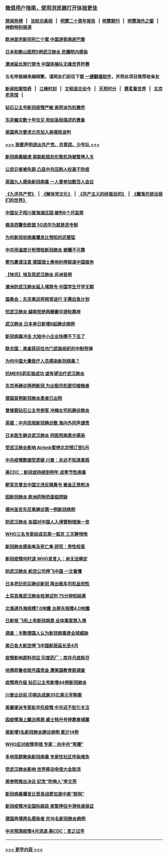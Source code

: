 ### [微信用户指南，使用浏览器打开体验更佳](https://github.com/gfw-breaker/banned-news1/blob/master/indexes/wechat-guide.md?t=0)
#### [禁闻热榜](热点新闻.md?t=0)  &nbsp;&nbsp;|&nbsp;&nbsp; [法轮功真相](https://github.com/gfw-breaker/truth/blob/master/README.md?t=0) &nbsp;&nbsp;|&nbsp;&nbsp; [明慧二十周年报告](https://github.com/gfw-breaker/mh-reports/blob/master/README.md?t=0) &nbsp;&nbsp;|&nbsp;&nbsp;[明慧期刊](https://github.com/gfw-breaker/mh-qikan) &nbsp;&nbsp;|&nbsp;&nbsp; [明慧海外之窗](https://github.com/gfw-breaker/mh-news/blob/master/README.md?t=0) &nbsp;&nbsp;|&nbsp;&nbsp; [神韵特别报道](https://github.com/gfw-breaker/mh-news/blob/master/shenyun.md?t=0)
#### [欧洲首宗新冠死亡个案 中国游客病逝巴黎](../pages/nsc418/n11871247.md?t=02152055) 
#### [日本和歌山医院5例武汉肺炎 恐爆院内感染](../pages/nsc418/n11871128.md?t=02152055) 
#### [澳洲延长旅行禁令 中国体操队无缘世界杯赛](../pages/nsc418/n11870446.md?t=02152055) 
#### 五毛举报越来越频繁，请网友们前往下载 [一键翻墙软件](https://github.com/gfw-breaker/ssr-accounts)，并将此项目推荐给亲友
#### [新闻拍案惊奇](https://github.com/gfw-breaker/banned-news1/blob/master/pages/link4.md) &nbsp;&nbsp;|&nbsp;&nbsp; [江峰时刻](https://github.com/gfw-breaker/banned-news1/blob/master/pages/link4.md) &nbsp;&nbsp;|&nbsp;&nbsp; [文昭谈古论今](https://github.com/gfw-breaker/banned-news1/blob/master/pages/link4.md) &nbsp;&nbsp;|&nbsp;&nbsp; [天亮时分](https://github.com/gfw-breaker/banned-news1/blob/master/pages/link4.md) &nbsp;&nbsp;|&nbsp;&nbsp; [萧茗看世界](https://github.com/gfw-breaker/banned-news1/blob/master/pages/link4.md) &nbsp;&nbsp;|&nbsp;&nbsp; [北京老茶馆](https://github.com/gfw-breaker/banned-news1/blob/master/pages/link4.md) &nbsp;&nbsp;|&nbsp;&nbsp; 
#### [钻石公主号新冠疫情严峻 美将派包机撤侨](../pages/nsc418/n11870505.md?t=02152055) 
#### [东非蝗灾数十年仅见 宛如圣经描述的景象](../pages/nsc418/n11870398.md?t=02152055) 
#### [美国再次要求北京加入美俄核谈判](../pages/nsc418/n11870138.md?t=02152055) 
#### [>>> 我要声明退出共产党、共青团、少年队 <<<](https://github.com/begood0513/goodnews/blob/master/quit/letter.md) 
#### [新冠病毒疑虑 美联航班机伦敦机场被暂停入关](../pages/nsc418/n11870015.md?t=02152055) 
#### [公民记者被失踪 凸显中共压制人权甚于防疫](../pages/nsc418/n11870042.md?t=02152055) 
#### [英国九人感染新冠病毒 一人曾参加数百人会议](../pages/nsc418/n11869987.md?t=02152055) 
#### [《九评共产党》](https://github.com/begood0513/9ping.md/blob/master/README.md) &nbsp;|&nbsp; [《解体党文化》](../../../../jtdwh.md/blob/master/README.md)  &nbsp;|&nbsp; [《共产主义的终极目的》](../../../../gczydzjmd.md/blob/master/README.md) &nbsp;|&nbsp; [《魔鬼在统治我们的世界》](../../../../mgztzwmdsj.md/blob/master/README.md) 
#### [中国女子闯川普海湖庄园 被判6个月监禁](../pages/nsc418/n11869919.md?t=02152055) 
#### [佩洛西警告欧盟 5G选华为就是选专制](../pages/nsc418/n11869898.md?t=02152055) 
#### [为何新冠状病毒爆发比预知的还要猛](../pages/nsc418/n11869828.md?t=02152055) 
#### [中共用温度计枪筛检新冠肺炎 被曝不可靠](../pages/nsc418/n11869707.md?t=02152055) 
#### [寄包裹请注意 德国瑞士奥地利停邮递中国服务](../pages/nsc418/n11869727.md?t=02152055) 
#### [【快讯】埃及现武汉肺炎 非洲首例](../pages/nsc418/n11869766.md?t=02152055) 
#### [澳洲防武汉肺炎延入境禁令 中国学生开学无期](../pages/nsc418/n11869546.md?t=02152055) 
#### [国奥会：东京奥运将照常进行 无需应急计划](../pages/nsc418/n11869422.md?t=02152055) 
#### [忧武汉肺炎 越南拒绝两艘豪华游轮靠岸](../pages/nsc418/n11867444.md?t=02152055) 
#### [武汉肺炎 日本单日新增8起确诊病例](../pages/nsc418/n11869272.md?t=02152055) 
#### [新冠病毒冲击 大陆中小企业快撑不下去了](../pages/nsc418/n11869259.md?t=02152055) 
#### [联合国：美查获运往也门武装组织的中制导弹](../pages/nsc418/n11868677.md?t=02152055) 
#### [为何中国大量医疗人员感染新冠病毒？](../pages/nsc418/n11869001.md?t=02152055) 
#### [抗MERS药实验成功 或有望治疗武汉肺炎](../pages/nsc418/n11868912.md?t=02152055) 
#### [东京再确诊两例新冠 为出租司机密切接触者](../pages/nsc418/n11868770.md?t=02152055) 
#### [德国首例新冠肺炎患者已出院](../pages/nsc418/n11868714.md?t=02152055) 
#### [曾接载钻石公主号旅客 冲绳女司机确诊肺炎](../pages/nsc418/n11868610.md?t=02152055) 
#### [英媒：中共低报新冠确诊数 海内外同声谴责](../pages/nsc418/n11867421.md?t=02152055) 
#### [日本医生确诊武汉肺炎 同医院病患亦感染](../pages/nsc418/n11867779.md?t=02152055) 
#### [受武汉肺炎影响 Airbnb暂停北京预订至5月](../pages/nsc418/n11867428.md?t=02152055) 
#### [中共疫情数据受质疑 川普：永远不知道真假](../pages/nsc418/n11867195.md?t=02152055) 
#### [美CDC：新冠或持续到明年 成季节性病毒](../pages/nsc418/n11867279.md?t=02152055) 
#### [朝官员曾去中国又违反隔离令 被金正恩枪决](../pages/nsc418/n11867087.md?t=02152055) 
#### [因新冠肺炎 欧洲药物恐面临短缺](../pages/nsc418/n11867036.md?t=02152055) 
#### [德州圣安东尼奥确诊第一例新冠病例](../pages/nsc418/n11867194.md?t=02152055) 
#### [防武汉肺炎 各国对中国人入境管制措施一览](../pages/nsc418/n11838726.md?t=02152055) 
#### [WHO三名专家组成员周一抵京 三天静悄悄](../pages/nsc418/n11866947.md?t=02152055) 
#### [新冠肺炎感染率及死亡率 研究：男性较高](../pages/nsc418/n11866956.md?t=02152055) 
#### [新冠疫情何时退 WHO发言人：尚无法确定](../pages/nsc418/n11866864.md?t=02152055) 
#### [防武汉肺炎 航空公司停飞中国 一文看懂](../pages/nsc418/n11866800.md?t=02152055) 
#### [日本老妇死后确诊新冠 两出租车司机呈阳性](../pages/nsc418/n11866755.md?t=02152055) 
#### [土耳其推武汉肺炎检测试剂 75分钟知结果](../pages/nsc418/n11866520.md?t=02152055) 
#### [北海道外海规模7.0地震 台屏东规模4.0地震](../pages/nsc418/n11866262.md?t=02152055) 
#### [日新规 飞机上有新冠病患 全体乘客禁入境](../pages/nsc418/n11866233.md?t=02152055) 
#### [调查：半数德国人认为新冠病毒是全球威胁](../pages/nsc418/n11866687.md?t=02152055) 
#### [美日各大航空停飞中国航班延长至4月](../pages/nsc418/n11865980.md?t=02152055) 
#### [疫情影响原料供应 印度药厂：库存月底耗尽](../pages/nsc418/n11865151.md?t=02152055) 
#### [哈佛耶鲁收取外国资金 遭美国教育部调查](../pages/nsc418/n11864950.md?t=02152055) 
#### [疫情再升级 钻石公主号新增44例新冠肺炎](../pages/nsc418/n11865033.md?t=02152055) 
#### [川普出访前 印美达成逾35亿美元军购案](../pages/nsc418/n11865444.md?t=02152055) 
#### [美屡提派专家赴华抗疫情 中共迟不批引关注](../pages/nsc418/n11864719.md?t=02152055) 
#### [因疫情海上飘泊两周 威士特丹号停靠柬埔寨](../pages/nsc418/n11865007.md?t=02152055) 
#### [美新增1名新冠肺炎确诊病例 累计14例](../pages/nsc418/n11864893.md?t=02152055) 
#### [WHO应对疫情举措 专家：向中共“弯腰”](../pages/nsc418/n11864727.md?t=02152055) 
#### [多地现群聚染新冠病毒 专家忧社区传染难免](../pages/nsc418/n11864715.md?t=02152055) 
#### [受武汉肺炎影响 世界移动电信大会取消](../pages/nsc418/n11864629.md?t=02152055) 
#### [美参院推出决议 纪念“吹哨人”李文亮](../pages/nsc418/n11863852.md?t=02152055) 
#### [新冠病毒爆发比贸易战更加速中美“脱钩”](../pages/nsc418/n11864470.md?t=02152055) 
#### [新冠疫情冲击国际邮政 美暂停往中港快递保证](../pages/nsc418/n11864207.md?t=02152055) 
#### [德国再增两名感染者 共16名新冠肺炎病例](../pages/nsc418/n11864293.md?t=02152055) 
#### [中共预测疫情4月消退 美CDC：言之过早](../pages/nsc418/n11864310.md?t=02152055) 

----
#### [ >>> 更早内容 <<< ](../indexes/nsc418-earlier.md)
